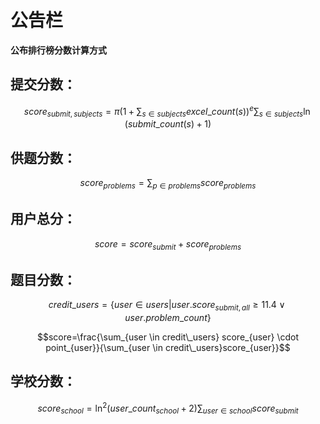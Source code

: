 # 公告栏

**公布排行榜分数计算方式**

## 提交分数：

$$score_{submit,subjects} = \pi (1+\sum_{s \in subjects}{excel\_count(s)})^e \sum_{s \in subjects}{\ln({submit\_count(s)+1})}$$

## 供题分数：

$$score_{problems}=\sum_{p \in problems}{score_{problems}}$$

## 用户总分：

$$score=score_{submit}+score_{problems}$$

## 题目分数：

$$credit\_users = \{ user \in users | user.score_{submit,all} \geq 11.4 \vee user.problem\_count\}$$

$$score=\frac{\sum_{user \in  credit\_users} score_{user} \cdot point_{user}}{\sum_{user \in  credit\_users}score_{user}}$$

## 学校分数：

$$score_{school}=\ln^2{(user\_count_{school}+2)} \sum_{user \in school } score_{submit}$$

